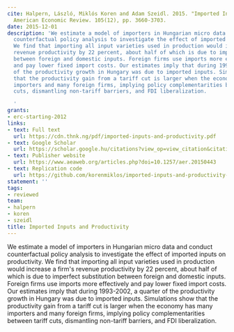 ```yaml
---
cite: Halpern, László, Miklós Koren and Adam Szeidl. 2015. "Imported Inputs and Productivity"
  American Economic Review. 105(12), pp. 3660-3703.
date: 2015-12-01
description: 'We estimate a model of importers in Hungarian micro data and conduct
  counterfactual policy analysis to investigate the effect of imported inputs on productivity.
  We find that importing all input varieties used in production would increase a firm''s
  revenue productivity by 22 percent, about half of which is due to imperfect substitution
  between foreign and domestic inputs. Foreign firms use imports more effectively
  and pay lower fixed import costs. Our estimates imply that during 1993-2002, a quarter
  of the productivity growth in Hungary was due to imported inputs. Simulations show
  that the productivity gain from a tariff cut is larger when the economy has many
  importers and many foreign firms, implying policy complementarities between tariff
  cuts, dismantling non-tariff barriers, and FDI liberalization.

  '
grants:
- erc-starting-2012
links:
- text: Full text
  url: https://cdn.thnk.ng/pdf/imported-inputs-and-productivity.pdf
- text: Google Scholar
  url: https://scholar.google.hu/citations?view_op=view_citation&citation_for_view=fFTegXUAAAAJ:4e5Qn2KL_jwC
- text: Publisher website
  url: https://www.aeaweb.org/articles.php?doi=10.1257/aer.20150443
- text: Replication code
  url: https://github.com/korenmiklos/imported-inputs-and-productivity-replication
statement: ''
tags:
- reviewed
team:
- halpern
- koren
- szeidl
title: Imported Inputs and Productivity
---
```

We estimate a model of importers in Hungarian micro data and conduct counterfactual policy analysis to investigate the effect of imported inputs on productivity. We find that importing all input varieties used in production would increase a firm's revenue productivity by 22 percent, about half of which is due to imperfect substitution between foreign and domestic inputs. Foreign firms use imports more effectively and pay lower fixed import costs. Our estimates imply that during 1993-2002, a quarter of the productivity growth in Hungary was due to imported inputs. Simulations show that the productivity gain from a tariff cut is larger when the economy has many importers and many foreign firms, implying policy complementarities between tariff cuts, dismantling non-tariff barriers, and FDI liberalization.

